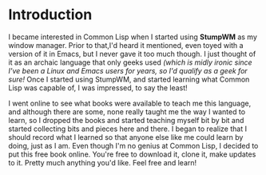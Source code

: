 # Introduction


   I became interested in Common Lisp when I started using **StumpWM** as my window manager. Prior to that,I'd heard it mentioned, 
even toyed with a version of it in Emacs, but I never gave it too much though. I just thought of it as an archaic language that only geeks used *(which is midly 
ironic since I've been a Linux and Emacs users for years, so I'd qualify as a geek for sure!*  Once I started using StumpWM, and started learning what 
Common Lisp was capable of, I was impressed, to say the least! 

   I went online to see what books were available to teach me this language, and although there are some, none really taught me the way I wanted to learn, so I dropped
the books and started teaching myself bit by bit and started collecting bits and pieces here and there. I began to realize that I should record what I learned so that
anyone else like me could learn by doing, just as I am.  Even though I'm no genius at Common Lisp, I decided to put this free book online.  You're free to 
download it, clone it, make updates to it. Pretty much anything you'd like.  Feel free and learn!
